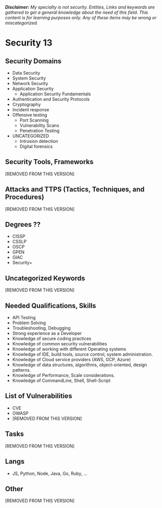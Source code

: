 ***Disclaimer:** My specialty is not security. Entities, Links and keywords are gathered to get a general knowledge about the need of this field. This content is for learning purposes only. Any of these items may be wrong or miscategorized.*

# Security 13
## Security Domains
- Data Security
- System Security
- Network Security
- Application Security
  - Application Security Fundamentals
- Authentication and Security Protocols
- Cryptography
- Incident response
- Offensive testing
  - Port Scanning 
  - Vulnerability Scans
  - Penetration Testing
- UNCATEGORIZED
  - Intrusion detection
  - Digital forensics


## Security Tools, Frameworks
[REMOVED FROM THIS VERSION]
  
## Attacks and TTPS (Tactics, Techniques, and Procedures)
[REMOVED FROM THIS VERSION]

## Degrees ??
- CISSP
- CSSLP
- OSCP
- GPEN
- GIAC
- Security+

## Uncategorized Keywords
[REMOVED FROM THIS VERSION]

## Needed Qualifications, Skills
- API Testing
- Problem Solving
- Troubleshooting, Debugging
- Strong experience as a Developer
- Knowledge of secure coding practices
- Knowledge of common security vulnerabilities
- Knowledge of working with different Operating systems
- Knowledge of IDE, build tools, source control, system administration.
- Knowledge of Cloud service providers (AWS, GCP, Azure)
- Knowledge of data structures, algorithms, object-oriented, design patterns.
- Knowledge of Performance, Scale considerations.
- Knowledge of CommandLine, Shell, Shell-Script

## List of Vulnerabilities
- CVE
- OWASP
- [REMOVED FROM THIS VERSION]
  
## Tasks
[REMOVED FROM THIS VERSION]

## Langs
- JS, Python, Node, Java, Go, Ruby, ...

## Other
[REMOVED FROM THIS VERSION]